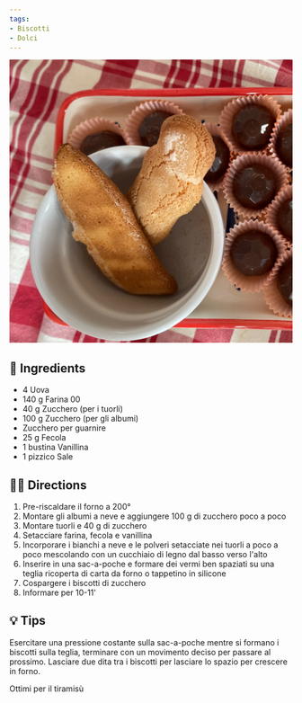 ```yaml
---
tags:
- Biscotti
- Dolci
---
```


![](../images/savoiardi.jpeg)

## 🧾 Ingredients
- 4 Uova
- 140 g Farina 00
- 40 g Zucchero (per i tuorli)
- 100 g Zucchero (per gli albumi)
- Zucchero per guarnire
- 25 g Fecola
- 1 bustina Vanillina
- 1 pizzico Sale

## 👩‍🍳 Directions
1. Pre-riscaldare il forno a 200°
2. Montare gli albumi a neve e aggiungere 100 g di zucchero poco a poco
3. Montare tuorli e 40 g di zucchero 
4. Setacciare farina, fecola e vanillina
5. Incorporare i bianchi a neve e le polveri setacciate nei tuorli a poco a poco mescolando con un cucchiaio di legno dal basso verso l'alto
6. Inserire in una sac-a-poche e formare dei vermi ben spaziati su una teglia ricoperta di carta da forno o tappetino in silicone
7. Cospargere i biscotti di zucchero
8. Informare per 10-11'

## 💡 Tips

Esercitare una pressione costante sulla sac-a-poche mentre si formano i biscotti sulla teglia, terminare con un movimento deciso per passare al prossimo. Lasciare due dita tra i biscotti per lasciare lo spazio per crescere in forno.

Ottimi per il tiramisù
